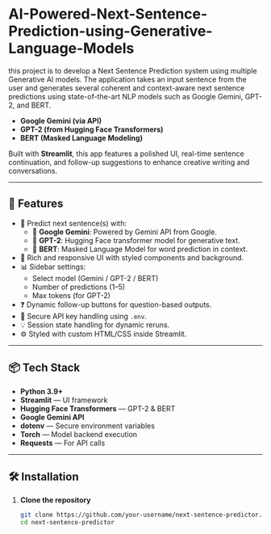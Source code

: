 # AI-Powered-Next-Sentence-Prediction-using-Generative-Language-Models
this project is to develop a Next Sentence Prediction system using multiple Generative AI models. The application takes an input sentence from the user and generates several coherent and context-aware next sentence predictions using state-of-the-art NLP models such as Google Gemini, GPT-2, and BERT.

- **Google Gemini (via API)**
- **GPT-2 (from Hugging Face Transformers)**
- **BERT (Masked Language Modeling)**

Built with **Streamlit**, this app features a polished UI, real-time sentence continuation, and follow-up suggestions to enhance creative writing and conversations.

---

## 🚀 Features

- 🔄 Predict next sentence(s) with:
  - 🧠 **Google Gemini**: Powered by Gemini API from Google.
  - 🤖 **GPT-2**: Hugging Face transformer model for generative text.
  - 🧩 **BERT**: Masked Language Model for word prediction in context.
- 🎨 Rich and responsive UI with styled components and background.
- 📊 Sidebar settings:
  - Select model (Gemini / GPT-2 / BERT)
  - Number of predictions (1–5)
  - Max tokens (for GPT-2)
- ❓ Dynamic follow-up buttons for question-based outputs.
- 🔐 Secure API key handling using `.env`.
- 💡 Session state handling for dynamic reruns.
- ⚙️ Styled with custom HTML/CSS inside Streamlit.

---


## 📦 Tech Stack

- **Python 3.9+**
- **Streamlit** — UI framework
- **Hugging Face Transformers** — GPT-2 & BERT
- **Google Gemini API**
- **dotenv** — Secure environment variables
- **Torch** — Model backend execution
- **Requests** — For API calls

---

## 🛠️ Installation

1. **Clone the repository**
   ```bash
   git clone https://github.com/your-username/next-sentence-predictor.git
   cd next-sentence-predictor
